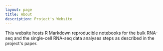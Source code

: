 ```yaml
---
layout: page
title: About
description: Project's Website
---
```


This website hosts R Markdown reproducible notebooks for the bulk RNA-seq and the single-cell RNA-seq data analyses steps as described in the project's paper. 




